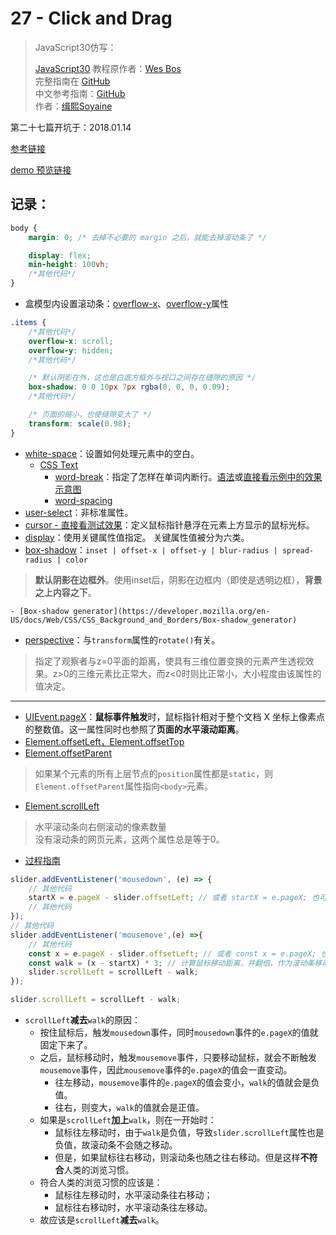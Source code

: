 # 27 - Click and Drag

> JavaScript30仿写：
>
> [JavaScript30](https://javascript30.com) 教程原作者：[Wes Bos](https://github.com/wesbos)    
> 完整指南在 [GitHub](https://github.com/soyaine/JavaScript30)  
> 中文参考指南：[GitHub](https://github.com/soyaine/JavaScript30)  
> 作者：[缉熙Soyaine](https://github.com/soyaine)

第二十七篇开坑于：2018.01.14

[参考链接](https://github.com/soyaine/JavaScript30/tree/master/27%20-%20Click%20and%20Drag)

[demo 预览链接](https://hehe1111.github.io/js_demo/js30/27%20-%20Click%20and%20Drag/)

## 记录：
```CSS
body {
    margin: 0; /* 去掉不必要的 margin 之后，就能去掉滚动条了 */

    display: flex;
    min-height: 100vh;
    /*其他代码*/
}
```

- 盒模型内设置滚动条：[overflow-x](https://developer.mozilla.org/zh-CN/docs/Web/CSS/overflow-x)、[overflow-y](https://developer.mozilla.org/zh-CN/docs/Web/CSS/overflow-y)属性
```CSS
.items {
    /*其他代码*/
    overflow-x: scroll;
    overflow-y: hidden;
    /*其他代码*/

    /* 默认阴影在外，这也是白底方框外与视口之间存在缝隙的原因 */
    box-shadow: 0 0 10px 7px rgba(0, 0, 0, 0.09);
    /*其他代码*/

    /* 页面的缩小，也使缝隙变大了 */
    transform: scale(0.98);
}
```

- [white-space](https://developer.mozilla.org/zh-CN/docs/Web/CSS/white-space#Summary)：设置如何处理元素中的空白。
    - [CSS Text](https://developer.mozilla.org/zh-CN/docs/Web/CSS/CSS_Text#%E5%8F%82%E8%80%83)
        - [word-break]()：指定了怎样在单词内断行。[语法](https://developer.mozilla.org/zh-CN/docs/Web/CSS/word-break#%E8%AF%AD%E6%B3%95)或[直接看示例中的效果示意图](https://developer.mozilla.org/zh-CN/docs/Web/CSS/word-break#%E7%A4%BA%E4%BE%8B)
        - [word-spacing](https://developer.mozilla.org/zh-CN/docs/Web/CSS/word-spacing#Examples)
- [user-select](https://developer.mozilla.org/zh-CN/docs/Web/CSS/user-select)：非标准属性。
- [cursor - 直接看测试效果](https://developer.mozilla.org/zh-CN/docs/Web/CSS/cursor#Syntax)：定义鼠标指针悬浮在元素上方显示的鼠标光标。
- [display](https://developer.mozilla.org/zh-CN/docs/Web/CSS/display)：使用关键属性值指定。 关键属性值被分为六类。
- [box-shadow](https://developer.mozilla.org/zh-CN/docs/Web/CSS/box-shadow#%E6%91%98%E8%A6%81)：`inset | offset-x | offset-y | blur-radius | spread-radius | color`
> **默认阴影在边框外**。使用inset后，阴影在边框内（即使是透明边框），**背景之上内容之下**。

    - [Box-shadow generator](https://developer.mozilla.org/en-US/docs/Web/CSS/CSS_Background_and_Borders/Box-shadow_generator)

- [perspective](https://developer.mozilla.org/zh-CN/docs/Web/CSS/perspective)：与`transform`属性的`rotate()`有关。
> 指定了观察者与z=0平面的距离，使具有三维位置变换的元素产生透视效果。z>0的三维元素比正常大，而z<0时则比正常小，大小程度由该属性的值决定。
---

- [UIEvent.pageX](https://developer.mozilla.org/zh-CN/docs/Web/API/UIEvent/pageX#Syntax)：**鼠标事件触发**时，鼠标指针相对于整个文档 X 坐标上像素点的整数值。这一属性同时也参照了**页面的水平滚动距离**。
- [Element.offsetLeft，Element.offsetTop](http://javascript.ruanyifeng.com/dom/element.html#toc12)
- [Element.offsetParent](http://javascript.ruanyifeng.com/dom/element.html#toc19)
> 如果某个元素的所有上层节点的`position`属性都是`static`，则`Element.offsetParent`属性指向`<body>`元素。

- [Element.scrollLeft](http://javascript.ruanyifeng.com/dom/element.html#toc10)
> 水平滚动条向右侧滚动的像素数量  
> 没有滚动条的网页元素，这两个属性总是等于0。

- [过程指南](https://github.com/soyaine/JavaScript30/tree/master/27%20-%20Click%20and%20Drag#%E8%BF%87%E7%A8%8B%E6%8C%87%E5%8D%97)
```javascript
slider.addEventListener('mousedown', (e) => {
    // 其他代码
    startX = e.pageX - slider.offsetLeft; // 或者 startX = e.pageX; 也可以
    // 其他代码
});
// 其他代码
slider.addEventListener('mousemove',(e) =>{
    // 其他代码
    const x = e.pageX - slider.offsetLeft; // 或者 const x = e.pageX; 也可以
    const walk = (x - startX) * 3; // 计算鼠标移动距离，并翻倍，作为滚动条移动距离
    slider.scrollLeft = scrollLeft - walk;
});
```

```javascript
slider.scrollLeft = scrollLeft - walk;
```
- `scrollLeft`**减去**`walk`的原因：
    - 按住鼠标后，触发`mousedown`事件，同时`mousedown`事件的`e.pageX`的值就固定下来了。
    - 之后，鼠标移动时，触发`mousemove`事件，只要移动鼠标，就会不断触发`mousemove`事件，因此`mousemove`事件的`e.pageX`的值会一直变动。
        - 往左移动，`mousemove`事件的`e.pageX`的值会变小，`walk`的值就会是负值。
        - 往右，则变大，`walk`的值就会是正值。
    - 如果是`scrollLeft`**加上**`walk`，则在一开始时：
        - 鼠标往左移动时，由于`walk`是负值，导致`slider.scrollLeft`属性也是负值，故滚动条不会随之移动。
        - 但是，如果鼠标往右移动，则滚动条也随之往右移动。但是这样**不符合**人类的浏览习惯。
    - 符合人类的浏览习惯的应该是：
        - 鼠标往左移动时，水平滚动条往右移动；
        - 鼠标往右移动时，水平滚动条往左移动。
    - 故应该是`scrollLeft`**减去**`walk`。
